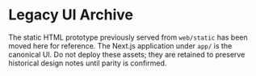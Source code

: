 # Legacy UI Archive

The static HTML prototype previously served from `web/static` has been moved here for
reference. The Next.js application under `app/` is the canonical UI. Do not deploy these
assets; they are retained to preserve historical design notes until parity is confirmed.
